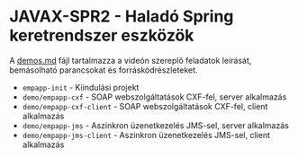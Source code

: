 # JAVAX-SPR2 - Haladó Spring keretrendszer eszközök

A [demos.md](demos.md) fájl tartalmazza a videón szereplő feladatok leírását, bemásolható
parancsokat és forráskódrészleteket.

* `empapp-init` - Kiindulási projekt
* `demo/empapp-cxf` - SOAP webszolgáltatások CXF-fel, server alkalmazás
* `demo/empapp-cxf-client` - SOAP webszolgáltatások CXF-fel, client alkalmazás
* `demo/empapp-jms` - Aszinkron üzenetkezelés JMS-sel, server alkalmazás
* `demo/empapp-jms-client` - Aszinkron üzenetkezelés JMS-sel, client alkalmazás


